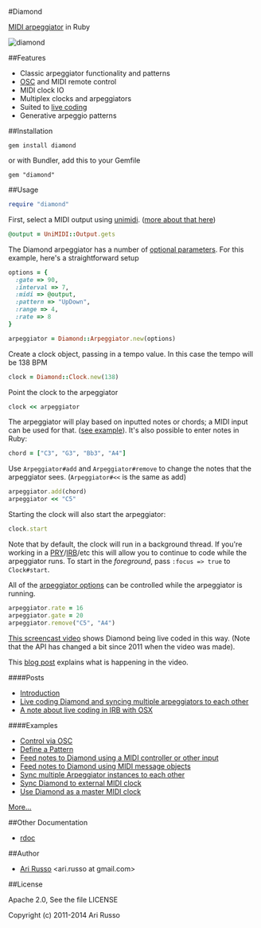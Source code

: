 #Diamond

[MIDI arpeggiator](http://en.wikipedia.org/wiki/Arpeggiator#Arpeggiator) in Ruby

![diamond](http://img256.imageshack.us/img256/4514/diamondd.jpg)

##Features

* Classic arpeggiator functionality and patterns
* [OSC](http://en.wikipedia.org/wiki/Open_Sound_Control) and MIDI remote control
* MIDI clock IO
* Multiplex clocks and arpeggiators
* Suited to [live coding](http://en.wikipedia.org/wiki/Live_coding)
* Generative arpeggio patterns 

##Installation

`gem install diamond`
  
  or with Bundler, add this to your Gemfile
  
`gem "diamond"` 
  
##Usage

```ruby
require "diamond"
```

First, select a MIDI output using [unimidi](https://github.com/arirusso/unimidi). ([more about that here](http://tx81z.blogspot.com/2011/10/selecting-midi-device-with-unimidi.html))

```ruby
@output = UniMIDI::Output.gets
```

The Diamond arpeggiator has a number of [optional parameters](http://rubydoc.info/github/arirusso/diamond/master/Diamond/Arpeggiator:initialize).  For this example, here's a straightforward setup

```ruby
options = { 
  :gate => 90, 
  :interval => 7,
  :midi => @output,
  :pattern => "UpDown",
  :range => 4,     
  :rate => 8
}

arpeggiator = Diamond::Arpeggiator.new(options) 
```

Create a clock object, passing in a tempo value. In this case the tempo will be 138 BPM

```ruby
clock = Diamond::Clock.new(138)
```

Point the clock to the arpeggiator

```ruby
clock << arpeggiator
```

The arpeggiator will play based on inputted notes or chords; a MIDI input can be used for that. ([see example](http://github.com/arirusso/diamond/blob/master/examples/midi_note_input.rb)). It's also possible to enter notes in Ruby:

```ruby
chord = ["C3", "G3", "Bb3", "A4"]
```

Use `Arpeggiator#add` and `Arpeggiator#remove` to change the notes that the arpeggiator sees. (`Arpeggiator#<<` is the same as add)  

```ruby
arpeggiator.add(chord)   
arpeggiator << "C5"
```

Starting the clock will also start the arpeggiator:

```ruby
clock.start
```

Note that by default, the clock will run in a background thread. If you're working in a [PRY](http://pryrepl.org)/[IRB](http://en.wikipedia.org/wiki/Interactive_Ruby_Shell)/etc this will allow you to continue to code while the arpeggiator runs. To start in the *foreground*, pass `:focus => true` to `Clock#start`.

All of the [arpeggiator options](http://rubydoc.info/github/arirusso/diamond/master/Diamond/Arpeggiator:initialize) can be controlled while the arpeggiator is running.

```ruby
arpeggiator.rate = 16
arpeggiator.gate = 20  
arpeggiator.remove("C5", "A4")
```

[This screencast video](http://vimeo.com/25983971) shows Diamond being live coded in this way.  (Note that the API has changed a bit since 2011 when the video was made).

This [blog post](http://tx81z.blogspot.com/2011/07/live-coding-with-diamond.html) explains what is happening in the video.

####Posts

* [Introduction](http://tx81z.blogspot.com/2011/07/diamond-midi-arpeggiator-in-ruby.html)
* [Live coding Diamond and syncing multiple arpeggiators to each other](http://tx81z.blogspot.com/2011/07/live-coding-with-diamond.html)
* [A note about live coding in IRB with OSX](http://tx81z.blogspot.com/2011/09/note-about-live-coding-in-irb-with-osx.html)

####Examples

* [Control via OSC](http://github.com/arirusso/diamond/blob/master/examples/osc_control.rb)
* [Define a Pattern](http://github.com/arirusso/diamond/blob/master/examples/define_pattern.rb)
* [Feed notes to Diamond using a MIDI controller or other input](http://github.com/arirusso/diamond/blob/master/examples/midi_note_input.rb)
* [Feed notes to Diamond using MIDI message objects](http://github.com/arirusso/diamond/blob/master/examples/midi_message_objects.rb)
* [Sync multiple Arpeggiator instances to each other](http://github.com/arirusso/diamond/blob/master/examples/sync_multiple_arps.rb)
* [Sync Diamond to external MIDI clock](http://github.com/arirusso/diamond/blob/master/examples/midi_clock_sync.rb)
* [Use Diamond as a master MIDI clock](http://github.com/arirusso/diamond/blob/master/examples/midi_clock_output.rb)

[More...](http://github.com/arirusso/diamond/blob/master/examples)
 
##Other Documentation

* [rdoc](http://rubydoc.info/github/arirusso/diamond)

##Author

* [Ari Russo](http://github.com/arirusso) <ari.russo at gmail.com>

##License

Apache 2.0, See the file LICENSE

Copyright (c) 2011-2014 Ari Russo